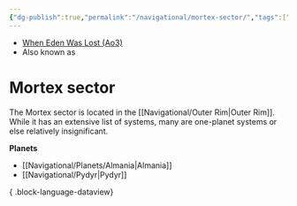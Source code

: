 ```yaml
---
{"dg-publish":true,"permalink":"/navigational/mortex-sector/","tags":["map","sector","outerrim"]}
---
```


- [When Eden Was Lost (Ao3)](https://archiveofourown.org/works/19334440/chapters/45992584)
- Also known as 
# Mortex sector
The Mortex sector is located in the [[Navigational/Outer Rim\|Outer Rim]]. While it has an extensive list of systems, many are one-planet systems or else relatively insignificant. 

**Planets**
- [[Navigational/Planets/Almania\|Almania]]
- [[Navigational/Pydyr\|Pydyr]]

{ .block-language-dataview}
